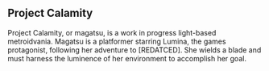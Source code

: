 ## Project Calamity

Project Calamity, or magatsu, is a work in progress light-based metroidvania. Magatsu is a platformer starring Lumina, the games protagonist, following her adventure to [REDATCED]. She wields a blade and must harness the luminence of her environment to accomplish her goal. 
